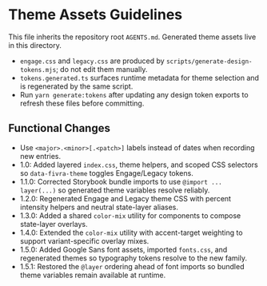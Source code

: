 # Theme Assets Guidelines

This file inherits the repository root `AGENTS.md`. Generated theme assets live in this directory.

- `engage.css` and `legacy.css` are produced by `scripts/generate-design-tokens.mjs`; do not edit them manually.
- `tokens.generated.ts` surfaces runtime metadata for theme selection and is regenerated by the same script.
- Run `yarn generate:tokens` after updating any design token exports to refresh these files before committing.

## Functional Changes
- Use `<major>.<minor>[.<patch>]` labels instead of dates when recording new entries.
- 1.0: Added layered `index.css`, theme helpers, and scoped CSS selectors so `data-fivra-theme` toggles Engage/Legacy tokens.
- 1.1.0: Corrected Storybook bundle imports to use `@import ... layer(...)` so generated theme variables resolve reliably.
- 1.2.0: Regenerated Engage and Legacy theme CSS with percent intensity helpers and neutral state-layer aliases.
- 1.3.0: Added a shared `color-mix` utility for components to compose state-layer overlays.
- 1.4.0: Extended the `color-mix` utility with accent-target weighting to support variant-specific overlay mixes.
- 1.5.0: Added Google Sans font assets, imported `fonts.css`, and regenerated themes so typography tokens resolve to the new family.
- 1.5.1: Restored the `@layer` ordering ahead of font imports so bundled theme variables remain available at runtime.
